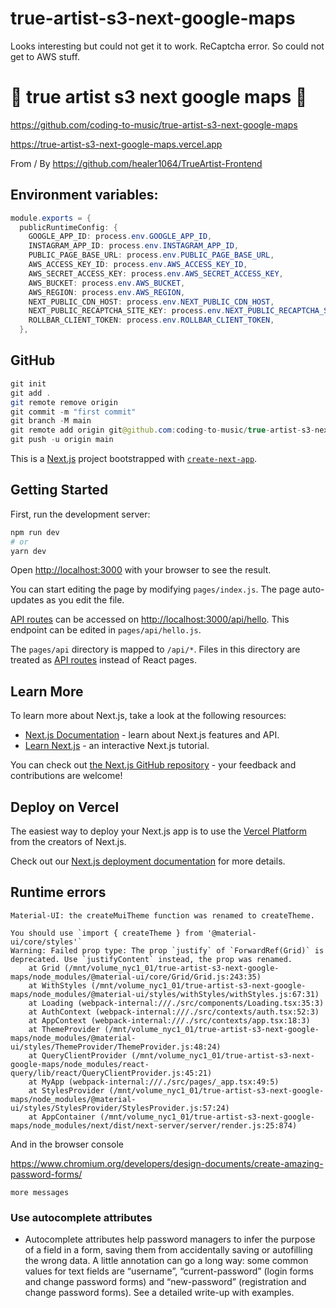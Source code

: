 # true-artist-s3-next-google-maps

Looks interesting but could not get it to work. ReCaptcha error. So could not get to AWS stuff.

# 🚀 true artist s3 next google maps 🚀

https://github.com/coding-to-music/true-artist-s3-next-google-maps

https://true-artist-s3-next-google-maps.vercel.app

From / By https://github.com/healer1064/TrueArtist-Frontend

## Environment variables:

```java
module.exports = {
  publicRuntimeConfig: {
    GOOGLE_APP_ID: process.env.GOOGLE_APP_ID,
    INSTAGRAM_APP_ID: process.env.INSTAGRAM_APP_ID,
    PUBLIC_PAGE_BASE_URL: process.env.PUBLIC_PAGE_BASE_URL,
    AWS_ACCESS_KEY_ID: process.env.AWS_ACCESS_KEY_ID,
    AWS_SECRET_ACCESS_KEY: process.env.AWS_SECRET_ACCESS_KEY,
    AWS_BUCKET: process.env.AWS_BUCKET,
    AWS_REGION: process.env.AWS_REGION,
    NEXT_PUBLIC_CDN_HOST: process.env.NEXT_PUBLIC_CDN_HOST,
    NEXT_PUBLIC_RECAPTCHA_SITE_KEY: process.env.NEXT_PUBLIC_RECAPTCHA_SITE_KEY,
    ROLLBAR_CLIENT_TOKEN: process.env.ROLLBAR_CLIENT_TOKEN,
  },
```

## GitHub

```java
git init
git add .
git remote remove origin
git commit -m "first commit"
git branch -M main
git remote add origin git@github.com:coding-to-music/true-artist-s3-next-google-maps.git
git push -u origin main
```

This is a [Next.js](https://nextjs.org/) project bootstrapped with [`create-next-app`](https://github.com/vercel/next.js/tree/canary/packages/create-next-app).

## Getting Started

First, run the development server:

```bash
npm run dev
# or
yarn dev
```

Open [http://localhost:3000](http://localhost:3000) with your browser to see the result.

You can start editing the page by modifying `pages/index.js`. The page auto-updates as you edit the file.

[API routes](https://nextjs.org/docs/api-routes/introduction) can be accessed on [http://localhost:3000/api/hello](http://localhost:3000/api/hello). This endpoint can be edited in `pages/api/hello.js`.

The `pages/api` directory is mapped to `/api/*`. Files in this directory are treated as [API routes](https://nextjs.org/docs/api-routes/introduction) instead of React pages.

## Learn More

To learn more about Next.js, take a look at the following resources:

- [Next.js Documentation](https://nextjs.org/docs) - learn about Next.js features and API.
- [Learn Next.js](https://nextjs.org/learn) - an interactive Next.js tutorial.

You can check out [the Next.js GitHub repository](https://github.com/vercel/next.js/) - your feedback and contributions are welcome!

## Deploy on Vercel

The easiest way to deploy your Next.js app is to use the [Vercel Platform](https://vercel.com/import?utm_medium=default-template&filter=next.js&utm_source=create-next-app&utm_campaign=create-next-app-readme) from the creators of Next.js.

Check out our [Next.js deployment documentation](https://nextjs.org/docs/deployment) for more details.

## Runtime errors

```
Material-UI: the createMuiTheme function was renamed to createTheme.

You should use `import { createTheme } from '@material-ui/core/styles'`
Warning: Failed prop type: The prop `justify` of `ForwardRef(Grid)` is deprecated. Use `justifyContent` instead, the prop was renamed.
    at Grid (/mnt/volume_nyc1_01/true-artist-s3-next-google-maps/node_modules/@material-ui/core/Grid/Grid.js:243:35)
    at WithStyles (/mnt/volume_nyc1_01/true-artist-s3-next-google-maps/node_modules/@material-ui/styles/withStyles/withStyles.js:67:31)
    at Loading (webpack-internal:///./src/components/Loading.tsx:35:3)
    at AuthContext (webpack-internal:///./src/contexts/auth.tsx:52:3)
    at AppContext (webpack-internal:///./src/contexts/app.tsx:18:3)
    at ThemeProvider (/mnt/volume_nyc1_01/true-artist-s3-next-google-maps/node_modules/@material-ui/styles/ThemeProvider/ThemeProvider.js:48:24)
    at QueryClientProvider (/mnt/volume_nyc1_01/true-artist-s3-next-google-maps/node_modules/react-query/lib/react/QueryClientProvider.js:45:21)
    at MyApp (webpack-internal:///./src/pages/_app.tsx:49:5)
    at StylesProvider (/mnt/volume_nyc1_01/true-artist-s3-next-google-maps/node_modules/@material-ui/styles/StylesProvider/StylesProvider.js:57:24)
    at AppContainer (/mnt/volume_nyc1_01/true-artist-s3-next-google-maps/node_modules/next/dist/next-server/server/render.js:25:874)

```

And in the browser console

https://www.chromium.org/developers/design-documents/create-amazing-password-forms/

```
more messages
```

### Use autocomplete attributes

- Autocomplete attributes help password managers to infer the purpose of a field in a form, saving them from accidentally saving or autofilling the wrong data. A little annotation can go a long way: some common values for text fields are “username”, “current-password” (login forms and change password forms) and “new-password” (registration and change password forms). See a detailed write-up with examples.
